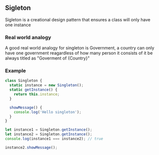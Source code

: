 ## Sigleton

Sigleton is a creational design pattern that ensures a class will only have one instance

### Real world analogy
A good real world analogy for singleton is Government, a country can only have one government reagardless of how many person it consists of it be always titled as "Goverment of {Country}"

### Example

```js
class Singleton {
  static instance = new Singleton();
  static getInstance() {
    return this.instance;
  }

  showMessage() {
    console.log('Hello singleton');
  }
}

let instance1 = Singleton.getInstance();
let instance2 = Singleton.getInstance();
console.log(instance1 === instance2); // true

instance2.showMessage();
```